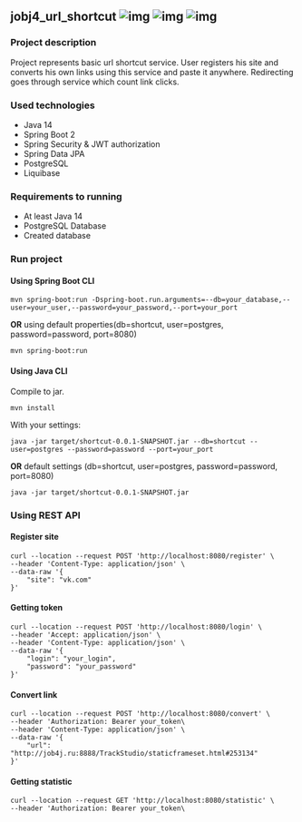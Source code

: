 ## jobj4_url_shortcut ![img](https://travis-ci.com/ShamRail/job4j_url_shortcut.svg?branch=master) ![img](https://img.shields.io/docker/cloud/automated/shrail/job4j_shortcut) ![img](https://img.shields.io/docker/cloud/build/shrail/job4j_shortcut)

### Project description

Project represents basic url shortcut service. User registers his site and converts his own links 
using this service and paste it anywhere. Redirecting goes through service which count link clicks. 
  
### Used technologies

* Java 14
* Spring Boot 2
* Spring Security & JWT authorization
* Spring Data JPA
* PostgreSQL
* Liquibase 

### Requirements to running

* At least Java 14
* PostgreSQL Database
* Created database

### Run project

#### Using Spring Boot CLI

````
mvn spring-boot:run -Dspring-boot.run.arguments=--db=your_database,--user=your_user,--password=your_password,--port=your_port
````

<b>OR</b> using default properties(db=shortcut, user=postgres, password=password, port=8080)

````
mvn spring-boot:run
````

#### Using Java CLI

Compile to jar.

````
mvn install
````

With your settings:

````
java -jar target/shortcut-0.0.1-SNAPSHOT.jar --db=shortcut --user=postgres --password=password --port=your_port
````

<b>OR</b> default settings (db=shortcut, user=postgres, password=password, port=8080)

````
java -jar target/shortcut-0.0.1-SNAPSHOT.jar
````

### Using REST API

#### Register site

````
curl --location --request POST 'http://localhost:8080/register' \
--header 'Content-Type: application/json' \
--data-raw '{
    "site": "vk.com"
}'
````

#### Getting token

````
curl --location --request POST 'http://localhost:8080/login' \
--header 'Accept: application/json' \
--header 'Content-Type: application/json' \
--data-raw '{
    "login": "your_login",
    "password": "your_password"
}'
````

#### Convert link

````
curl --location --request POST 'http://localhost:8080/convert' \
--header 'Authorization: Bearer your_token\
--header 'Content-Type: application/json' \
--data-raw '{
    "url": "http://job4j.ru:8888/TrackStudio/staticframeset.html#253134"
}'
````

#### Getting statistic

````
curl --location --request GET 'http://localhost:8080/statistic' \
--header 'Authorization: Bearer your_token\
````
